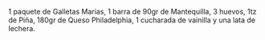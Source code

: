 1 paquete de Galletas Marias, 1 barra de 90gr de Mantequilla, 3 huevos, 1tz de Piña, 180gr de Queso Philadelphia, 1 cucharada de vainilla y una lata de lechera.